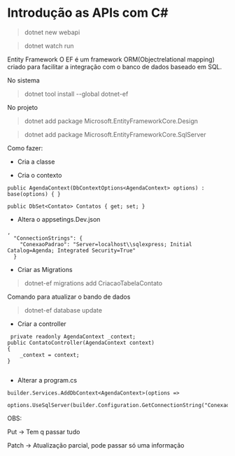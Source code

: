# Introdução as APIs com C#

> dotnet new webapi

> dotnet watch run

Entity Framework
O EF é um framework ORM(Objectrelational mapping) criado para facilitar a integração com o banco de dados baseado em SQL.

No sistema
> dotnet tool install --global dotnet-ef


No projeto
> dotnet add package Microsoft.EntityFrameworkCore.Design

> dotnet add package Microsoft.EntityFrameworkCore.SqlServer

Como fazer:
- Cria a classe

- Cria o contexto

```
public AgendaContext(DbContextOptions<AgendaContext> options) : base(options) { } 

public DbSet<Contato> Contatos { get; set; } 
```

- Altera o appsetings.Dev.json
```
,
  "ConnectionStrings": {
    "ConexaoPadrao": "Server=localhost\\sqlexpress; Initial Catalog=Agenda; Integrated Security=True"
  }
```

- Criar as Migrations
> dotnet-ef migrations add CriacaoTabelaContato

Comando para atualizar o bando de dados
> dotnet-ef database update

- Criar a controller 
```
 private readonly AgendaContext _context;
public ContatoController(AgendaContext context)
{
    _context = context;
}
       
```

- Alterar a program.cs
```
builder.Services.AddDbContext<AgendaContext>(options =>
    options.UseSqlServer(builder.Configuration.GetConnectionString("ConexaoPadrao")));
```

OBS:

Put -> Tem q passar tudo

Patch -> Atualização parcial, pode passar só uma informação
